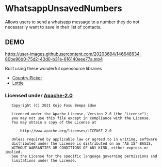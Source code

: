 # WhatsappUnsavedNumbers
Allows users to send a whatsapp message to a number they do not necessarily want to save in their list of contacts.

## DEMO
https://user-images.githubusercontent.com/20203694/146648634-80be96b0-75d2-43d0-b31e-616140eee77a.mp4

Built using these wonderful opensource libraries
- [Country Picker](https://github.com/hbb20/CountryCodePickerProject)
- [Lottie](https://github.com/airbnb/lottie-android)

### Licensed under [Apache-2.0](http://www.apache.org/licenses/LICENSE-2.0)
```
   Copyright (C) 2021 Kojo Fosu Bempa Edue

   Licensed under the Apache License, Version 2.0 (the "License");
   you may not use this file except in compliance with the License.
   You may obtain a copy of the License at

       http://www.apache.org/licenses/LICENSE-2.0

   Unless required by applicable law or agreed to in writing, software
   distributed under the License is distributed on an "AS IS" BASIS,
   WITHOUT WARRANTIES OR CONDITIONS OF ANY KIND, either express or implied.
   See the License for the specific language governing permissions and
   limitations under the License.
```
